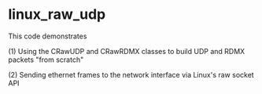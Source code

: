 # linux_raw_udp

This code demonstrates

(1) Using the CRawUDP and CRawRDMX classes to build UDP and RDMX packets "from scratch"

(2) Sending ethernet frames to the network interface via Linux's raw socket API


